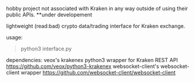 hobby project not associated with Kraken in any way outside of using their public APIs.
**under developement

lightweight (read:bad) crypto data/trading interface for Kraken exchange. 

usage:
> python3 interface.py

dependencies:
veox's krakenex python3 wrapper for Kraken REST API https://github.com/veox/python3-krakenex
websocket-client's websocket-client wrapper https://github.com/websocket-client/websocket-client
